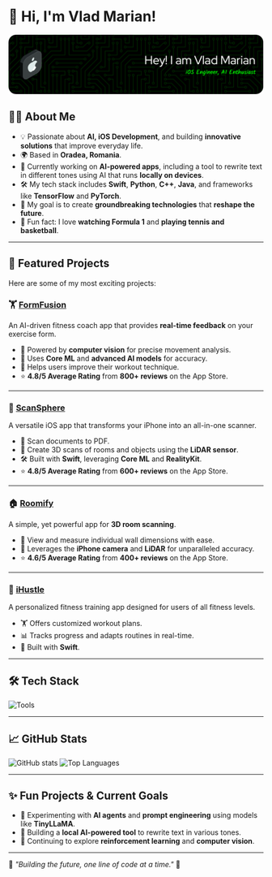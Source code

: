 # 👋 Hi, I'm Vlad Marian!

![Profile Banner](./github-header-image-4.png)

## 👨‍💻 About Me
- 💡 Passionate about **AI, iOS Development**, and building **innovative solutions** that improve everyday life.
- 🌍 Based in **Oradea, Romania**.
- 💼 Currently working on **AI-powered apps**, including a tool to rewrite text in different tones using AI that runs **locally on devices**.
- 🛠️ My tech stack includes **Swift**, **Python**, **C++**, **Java**, and frameworks like **TensorFlow** and **PyTorch**.
- 🎯 My goal is to create **groundbreaking technologies** that **reshape the future**.
- 🎉 Fun fact: I love **watching Formula 1** and **playing tennis and basketball**.

---

## 🌟 Featured Projects
Here are some of my most exciting projects:

### 🏋️ **[FormFusion](https://apps.apple.com/us/app/personal-trainer-ai/id6445799141)**
An AI-driven fitness coach app that provides **real-time feedback** on your exercise form. 
- 🎥 Powered by **computer vision** for precise movement analysis.
- 🤖 Uses **Core ML** and **advanced AI models** for accuracy.
- 🎯 Helps users improve their workout technique.
- ⭐ **4.8/5 Average Rating** from **800+ reviews** on the App Store.

---

### 📱 **[ScanSphere](https://apps.apple.com/us/app/scansphere-scan-pdf-3d-room/id6535089764)**
A versatile iOS app that transforms your iPhone into an all-in-one scanner. 
- 📄 Scan documents to PDF.
- 📏 Create 3D scans of rooms and objects using the **LiDAR sensor**.
- 🛠️ Built with **Swift**, leveraging **Core ML** and **RealityKit**.
- ⭐ **4.8/5 Average Rating** from **600+ reviews** on the App Store.

---

### 🏠 **[Roomify](https://apps.apple.com/us/app/3d-room-scanner-modeling-ai/id1644692405)**
A simple, yet powerful app for **3D room scanning**.
- 📐 View and measure individual wall dimensions with ease.
- 🌟 Leverages the **iPhone camera** and **LiDAR** for unparalleled accuracy.
- ⭐ **4.6/5 Average Rating** from **400+ reviews** on the App Store.

---

### 💪 **[iHustle](https://apps.apple.com/ro/app/ihustle-gym-personal-trainer/id6642709089)**
A personalized fitness training app designed for users of all fitness levels.
- 🏋️ Offers customized workout plans.
- 📊 Tracks progress and adapts routines in real-time.
- 🚀 Built with **Swift**.

---

## 🛠️ Tech Stack
![Tools](https://skillicons.dev/icons?i=apple,swift,python,java,cpp,tensorflow,pytorch,opencv,arduino,raspberrypi,firebase,mysql,docker,git,github,figma&theme=dark&perline=4)

---

## 📈 GitHub Stats
![GitHub stats](https://github-readme-stats.vercel.app/api?username=vladmarian20005&show_icons=true&theme=radical)
![Top Languages](https://github-readme-stats.vercel.app/api/top-langs/?username=vladmarian20005&layout=compact&theme=radical)

---

## ✨ Fun Projects & Current Goals
- 🔬 Experimenting with **AI agents** and **prompt engineering** using models like **TinyLLaMA**.
- 🤖 Building a **local AI-powered tool** to rewrite text in various tones.
- 🧠 Continuing to explore **reinforcement learning** and **computer vision**.

---

🌟 *"Building the future, one line of code at a time."* 🌟
